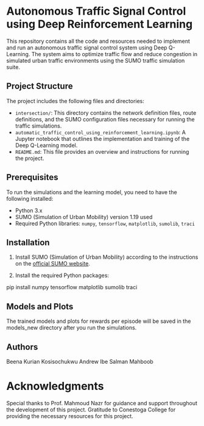 # Autonomous Traffic Signal Control using Deep Reinforcement Learning

This repository contains all the code and resources needed to implement and run an autonomous traffic signal control system using Deep Q-Learning. The system aims to optimize traffic flow and reduce congestion in simulated urban traffic environments using the SUMO traffic simulation suite.

## Project Structure

The project includes the following files and directories:

- `intersection/`: This directory contains the network definition files, route definitions, and the SUMO configuration files necessary for running the traffic simulations.
- `automatic_traffic_control_using_reinforcement_learning.ipynb`: A Jupyter notebook that outlines the implementation and training of the Deep Q-Learning model.
- `README.md`: This file provides an overview and instructions for running the project.

## Prerequisites

To run the simulations and the learning model, you need to have the following installed:

- Python 3.x
- SUMO (Simulation of Urban Mobility) version 1.19 used 
- Required Python libraries: `numpy`, `tensorflow`, `matplotlib`, `sumolib`, `traci`

## Installation

1. Install SUMO (Simulation of Urban Mobility) according to the instructions on the [official SUMO website](https://sumo.dlr.de/docs/Installing.html).

2. Install the required Python packages:

pip install numpy tensorflow matplotlib sumolib traci

## Models and Plots
The trained models and plots for rewards per episode will be saved in the models_new directory after you run the simulations.

## Authors
Beena Kurian
Kosisochukwu Andrew Ibe
Salman Mahboob

# Acknowledgments
Special thanks to Prof. Mahmoud Nazr for guidance and support throughout the development of this project.
Gratitude to Conestoga College for providing the necessary resources for this project.
